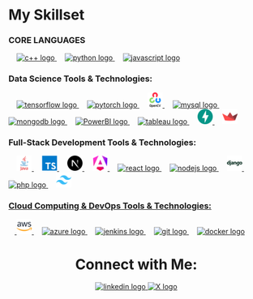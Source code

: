 
# My Skillset
### CORE LANGUAGES 
<div align="left">
  <img width="12" />
  <a href="https://isocpp.org/" target="_blank">
  <img src="https://cdn.jsdelivr.net/gh/devicons/devicon@latest/icons/cplusplus/cplusplus-original.svg" height="30" alt="c++ logo" />
  </a>
  <img width="12" />
  <a href="https://www.python.org/" target="_blank">
    <img src="https://cdn.jsdelivr.net/gh/devicons/devicon/icons/python/python-original.svg" height="30" alt="python logo" />
  </a>
   <img width="12" />
  <a href="https://developer.mozilla.org/en-US/docs/Web/JavaScript" target="_blank">
    <img src="https://cdn.jsdelivr.net/gh/devicons/devicon/icons/javascript/javascript-original.svg" height="30" alt="javascript logo" />
  </a>
  
    
### Data Science Tools & Technologies:
<div align="left">
  
  <img width="12" />
  <a href="https://www.tensorflow.org/" target="_blank">
    <img src="https://cdn.jsdelivr.net/gh/devicons/devicon/icons/tensorflow/tensorflow-original.svg" height="30" alt="tensorflow logo" />
  </a>
  <img width="12" />
  <a href="https://pytorch.org/" target="_blank">
    <img src="https://cdn.jsdelivr.net/gh/devicons/devicon/icons/pytorch/pytorch-original.svg" height="30" alt="pytorch logo" />
  </a>
    <img width="12" />
  <a href="https://opencv.org/" target="_blank">
    <img src="https://github.com/devicons/devicon/blob/v2.16.0/icons/opencv/opencv-original-wordmark.svg" height="30" alt="opencv logo" />
  </a>
  <img width="12" />
  <a href="https://www.mysql.com/" target="_blank">
    <img src="https://cdn.jsdelivr.net/gh/devicons/devicon/icons/mysql/mysql-original.svg" height="30" alt="mysql logo" />
  </a>
  <img width="12" />
  <a href="https://www.mongodb.com/" target="_blank">
    <img src="https://cdn.jsdelivr.net/gh/devicons/devicon/icons/mongodb/mongodb-original.svg" height="30" alt="mongodb logo" />
  </a>
  <img width="12" />
  <a href="https://www.microsoft.com/en-us/power-platform/products/power-bi" target="_blank">
    <img src="https://upload.wikimedia.org/wikipedia/commons/c/cf/New_Power_BI_Logo.svg" height="30" alt="PowerBI logo" />
  </a>
   <img width="12" />
  <a href="https://www.tableau.com/" target="_blank">
    <img src="https://cdn.worldvectorlogo.com/logos/tableau-software.svg" height="30" alt="tableau logo" />
  </a>
   <img width="12" />
  <a href="https://fastapi.tiangolo.com/" target="_blank">
    <img src="https://github.com/devicons/devicon/blob/master/icons/fastapi/fastapi-original.svg" height="30" alt="FastAPI logo" />
  </a>
   <img width="12" />
  <a href="https://streamlit.io/" target="_blank">
    <img src="https://github.com/devicons/devicon/blob/master/icons/streamlit/streamlit-original.svg" height="30" alt="streamlit logo" />
  </a>
</div>

### Full-Stack Development Tools & Technologies:
<div align="left">
  <img width="12" />
  <a href="https://www.java.com/en/" target="_blank">
    <img src="https://github.com/devicons/devicon/blob/master/icons/java/java-original-wordmark.svg" height="30" alt="java logo" />
  </a>
  <img width="12" />
  <a href="https://www.typescriptlang.org/" target="_blank">
    <img src="https://github.com/devicons/devicon/blob/master/icons/typescript/typescript-original.svg" height="30" alt="typescript logo" />
  </a>
  <img width="12" />
  <a href="https://nextjs.org/" target="_blank">
    <img src="https://github.com/devicons/devicon/blob/master/icons/nextjs/nextjs-original.svg" height="30" alt="Nextjs logo" />
  </a>
  <img width="12" />
  <a href="https://v17.angular.io/guide/what-is-angular" target="_blank">
    <img src="https://github.com/devicons/devicon/blob/master/icons/angular/angular-original.svg" height="30" alt="angular logo" />
  </a>
  <img width="12" />
  <a href="https://reactjs.org/" target="_blank">
    <img src="https://cdn.jsdelivr.net/gh/devicons/devicon/icons/react/react-original.svg" height="30" alt="react logo" />
  </a>
  <img width="12" />
  <a href="https://nodejs.org/" target="_blank">
    <img src="https://cdn.jsdelivr.net/gh/devicons/devicon/icons/nodejs/nodejs-original.svg" height="30" alt="nodejs logo" />
  </a>
  <img width="12" />
  <a href="https://www.djangoproject.com/" target="_blank">
    <img src="https://github.com/devicons/devicon/blob/master/icons/django/django-plain-wordmark.svg" height="30" alt="django logo" />
  </a>
  <img width="12" />
  <a href="https://www.php.net/" target="_blank">
    <img src="https://cdn.jsdelivr.net/gh/devicons/devicon/icons/php/php-original.svg" height="30" alt="php logo" />
  </a>
  <img width="12" />
  <a href="https://tailwindcss.com"/>
  <img src="https://github.com/devicons/devicon/blob/master/icons/tailwindcss/tailwindcss-original.svg" height="30" alt="tailwindlogo" />
</div>

### Cloud Computing & DevOps Tools & Technologies:
<div align="left">
  <img width="12" />
  <a href="https://aws.amazon.com/" target="_blank">
    <img src="https://github.com/devicons/devicon/blob/v2.16.0/icons/amazonwebservices/amazonwebservices-original-wordmark.svg" height="30" alt="aws logo" />
  </a>
  <img width="12" />
  <a href="https://azure.microsoft.com/" target="_blank">
    <img src="https://cdn.jsdelivr.net/gh/devicons/devicon/icons/azure/azure-original.svg" height="30" alt="azure logo" />
  </a>
  <img width="12" />
  <a href="https://www.jenkins.io/" target="_blank">
    <img src="https://cdn.jsdelivr.net/gh/devicons/devicon/icons/jenkins/jenkins-original.svg" height="30" alt="jenkins logo" />
  </a>
  <img width="12" />
  <a href="https://git-scm.com/" target="_blank">
    <img src="https://cdn.jsdelivr.net/gh/devicons/devicon/icons/git/git-original.svg" height="30" alt="git logo" />
  </a>
  <img width="12" />
  <a href="https://www.docker.com/" target="_blank">
    <img src="https://cdn.jsdelivr.net/gh/devicons/devicon/icons/docker/docker-original.svg" height="30" alt="docker logo" />
  </a>
</div>

<div align="center">
  <h1>Connect with Me:</h1>  
  <a href="https://www.linkedin.com/in/vasant-dave/" target="_blank">
    <img src="https://img.shields.io/static/v1?message=LinkedIn&logo=linkedin&label=&color=0077B5&logoColor=white&labelColor=&style=for-the-badge" height="35" alt="linkedin logo" />
  </a>
  <a href="https://x.com/VasantD14" target="_blank">
  <img src="https://img.shields.io/static/v1?message=X&logo=x&label=&color=1DA1F2&logoColor=white&labelColor=&style=for-the-badge" height="35" alt="X logo" />
</a>
